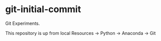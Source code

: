 # git-initial-commit
Git Experiments.

This repository is up from local Resources -> Python -> Anaconda -> Git
